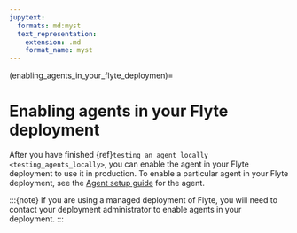 ```yaml
---
jupytext:
  formats: md:myst
  text_representation:
    extension: .md
    format_name: myst
---
```


(enabling_agents_in_your_flyte_deploymen)=
# Enabling agents in your Flyte deployment

After you have finished {ref}`testing an agent locally <testing_agents_locally>`, you can enable the agent in your Flyte deployment to use it in production. To enable a particular agent in your Flyte deployment, see the [Agent setup guide]((https://docs.flyte.org/en/latest/deployment/agents/index.html)) for the agent.

:::{note}
If you are using a managed deployment of Flyte, you will need to contact your deployment administrator to enable agents in your deployment.
:::
